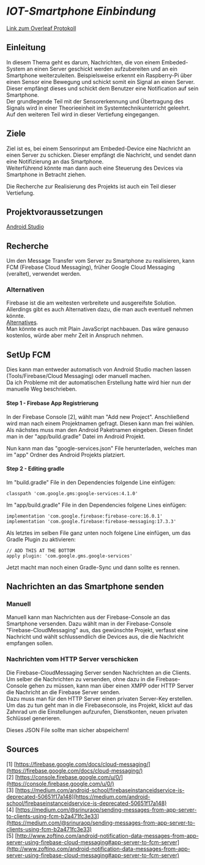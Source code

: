 # _IOT-Smartphone Einbindung_
[Link zum Overleaf Protokoll](https://v2.overleaf.com/project/5bb5baccd912b3352d0abc3c)  


## Einleitung
In diesem Thema geht es darum, Nachrichten, die von einem Embeded-System an einen Server geschickt werden aufzubereiten und an ein Smartphone weiterzuleiten. Beispielsweise erkennt ein Raspberry-Pi über einen Sensor eine Bewegung und schickt somit ein Signal an einen Server. Dieser empfängt dieses und schickt dem Benutzer eine Notification auf sein Smartphone.  
Der grundlegende Teil mit der Sensorerkennung und Übertragung des Signals wird in einer Theorieeinheit im Systemtechnikunterricht geleehrt. Auf den weiteren Teil wird in dieser Vertiefung eingegangen.

## Ziele
Ziel ist es, bei einem Sensorinput am Embeded-Device eine Nachricht an einen Server zu schicken. Dieser empfängt die Nachricht, und sendet dann eine Notifizierung an das Smartphone.  
Weiterführend könnte man dann auch eine Steuerung des Devices via Smartphone in Betracht ziehen.  

Die Recherche zur Realisierung des Projekts ist auch ein Teil dieser Vertiefung.

## Projektvoraussetzungen

[Android Studio](https://developer.android.com/studio/)

## Recherche
Um den Message Transfer vom Server zu Smartphone zu realisieren, kann FCM (Firebase Cloud Messaging), früher Google Cloud Messaging (veraltet), verwendet werden.

### Alternativen
Firebase ist die am weitesten verbreitete und ausgereifste Solution. Allerdings gibt es auch Alternativen dazu, die man auch eventuell nehmen könnte.  
[Alternatives](https://blog.back4app.com/2018/01/12/firebase-alternatives/).  
Man könnte es auch mit Plain JavaScript nachbauen. Das wäre genauso kostenlos, würde aber mehr Zeit in Anspruch nehmen.  

## SetUp FCM
Dies kann man entweder automatisch von Android Studio machen lassen (Tools/Firebase/Cloud Messaging) oder manuell machen.  
Da ich Probleme mit der automatischen Erstellung hatte wird hier nun der manuelle Weg beschrieben.  

#### Step 1 - Firebase App Registrierung
In der Firebase Console [2], wählt man "Add new Project". Anschließend wird man nach einem Projektnamen gefragt. Diesen kann man frei wählen.  
Als nächstes muss man den Android Paketnamen eingeben. Diesen findet man in der "app/build.gradle" Datei im Android Projekt.  

Nun kann man das "google-services.json" File herunterladen, welches man im "app" Ordner des Android Projekts platziert.

#### Step 2 - Editing gradle
Im "build.gradle" File in den Dependencies folgende Line einfügen:

    classpath 'com.google.gms:google-services:4.1.0'
Im "app/build.gradle" File in den Dependencies folgene Lines einfügen:

    implementation 'com.google.firebase:firebase-core:16.0.1'
    implementation 'com.google.firebase:firebase-messaging:17.3.3'
Als letztes im selben File ganz unten noch folgene Line einfügen, um das Gradle Plugin zu aktivieren:

    // ADD THIS AT THE BOTTOM
    apply plugin: 'com.google.gms.google-services'
Jetzt macht man noch einen Gradle-Sync und dann sollte es rennen.

## Nachrichten an das Smartphone senden
### Manuell
Manuell kann man Nachrichten aus der Firebase-Console an das Smartphone versenden. Dazu wählt man in der Firebase-Console "Firebase-CloudMessaging" aus, das gewünschte Projekt, verfasst eine Nachricht und wählt schlussendlich die Devices aus, die die Nachricht empfangen sollen.

### Nachrichten vom HTTP Server verschicken
Die Firebase-CloudMessaging Server senden Nachrichten an die Clients. Um selber die Nachrichten zu versenden, ohne dazu in die Firebase-Console gehen zu müssen, kann man über einen XMPP oder HTTP Server die Nachricht an die Firebase Server senden.  
Dazu muss man für den HTTP Server einen privaten Server-Key erstellen. Um das zu tun geht man in die Firebaseconsole, ins Projekt, klickt auf das Zahnrad um die Einstellungen aufzurufen, Dienstkonten, neuen privaten Schlüssel generieren.  

Dieses JSON File sollte man sicher abspeichern!

## Sources
[1] [https://firebase.google.com/docs/cloud-messaging/](https://firebase.google.com/docs/cloud-messaging/)  
[2] [https://console.firebase.google.com/u/0/](https://console.firebase.google.com/u/0/)  
[3] [https://medium.com/android-school/firebaseinstanceidservice-is-deprecated-50651f17a148](https://medium.com/android-school/firebaseinstanceidservice-is-deprecated-50651f17a148)  
[4] [https://medium.com/@srinuraop/sending-messages-from-app-server-to-clients-using-fcm-b2a471fc3e33](https://medium.com/@srinuraop/sending-messages-from-app-server-to-clients-using-fcm-b2a471fc3e33)  
[5] [http://www.zoftino.com/android-notification-data-messages-from-app-server-using-firebase-cloud-messaging#app-server-to-fcm-server](http://www.zoftino.com/android-notification-data-messages-from-app-server-using-firebase-cloud-messaging#app-server-to-fcm-server)
